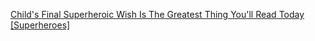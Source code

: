 ---
layout: post
wordpress_id: 597
wordpress_url: http://noesbueno.com/archives/597
date: '2010-05-04 11:00:41 -0500'
date_gmt: '2010-05-04 16:00:41 -0500'
body: |
  <p><a href="http://io9.com/5529877/childs-final-superheroic-wish-is-the-greatest-thing-youll-read-today">Child's Final Superheroic Wish Is The Greatest Thing You'll Read Today [Superheroes]</a></p>
---